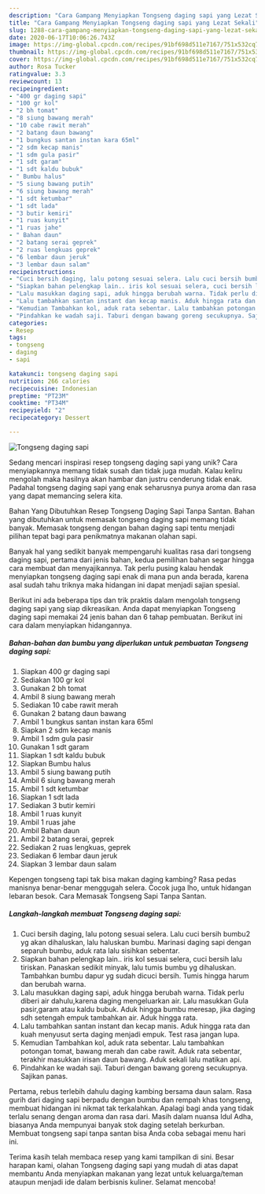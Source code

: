 ```yaml
---
description: "Cara Gampang Menyiapkan Tongseng daging sapi yang Lezat Sekali"
title: "Cara Gampang Menyiapkan Tongseng daging sapi yang Lezat Sekali"
slug: 1288-cara-gampang-menyiapkan-tongseng-daging-sapi-yang-lezat-sekali
date: 2020-06-17T10:06:26.743Z
image: https://img-global.cpcdn.com/recipes/91bf698d511e7167/751x532cq70/tongseng-daging-sapi-foto-resep-utama.jpg
thumbnail: https://img-global.cpcdn.com/recipes/91bf698d511e7167/751x532cq70/tongseng-daging-sapi-foto-resep-utama.jpg
cover: https://img-global.cpcdn.com/recipes/91bf698d511e7167/751x532cq70/tongseng-daging-sapi-foto-resep-utama.jpg
author: Rosa Tucker
ratingvalue: 3.3
reviewcount: 13
recipeingredient:
- "400 gr daging sapi"
- "100 gr kol"
- "2 bh tomat"
- "8 siung bawang merah"
- "10 cabe rawit merah"
- "2 batang daun bawang"
- "1 bungkus santan instan kara 65ml"
- "2 sdm kecap manis"
- "1 sdm gula pasir"
- "1 sdt garam"
- "1 sdt kaldu bubuk"
- " Bumbu halus"
- "5 siung bawang putih"
- "6 siung bawang merah"
- "1 sdt ketumbar"
- "1 sdt lada"
- "3 butir kemiri"
- "1 ruas kunyit"
- "1 ruas jahe"
- " Bahan daun"
- "2 batang serai geprek"
- "2 ruas lengkuas geprek"
- "6 lembar daun jeruk"
- "3 lembar daun salam"
recipeinstructions:
- "Cuci bersih daging, lalu potong sesuai selera. Lalu cuci bersih bumbu2 yg akan dihaluskan, lalu haluskan bumbu. Marinasi daging sapi dengan separuh bumbu, aduk rata lalu sisihkan sebentar."
- "Siapkan bahan pelengkap lain.. iris kol sesuai selera, cuci bersih lalu tiriskan. Panaskan sedikit minyak, lalu tumis bumbu yg dihaluskan. Tambahkan bumbu dapur yg sudah dicuci bersih. Tumis hingga harum dan berubah warna."
- "Lalu masukkan daging sapi, aduk hingga berubah warna. Tidak perlu diberi air dahulu,karena daging mengeluarkan air. Lalu masukkan Gula pasir,garam atau kaldu bubuk. Aduk hingga bumbu meresap, jika daging sdh setengah empuk tambahkan air. Aduk hingga rata."
- "Lalu tambahkan santan instant dan kecap manis. Aduk hingga rata dan kuah menyusut serta daging menjadi empuk. Test rasa jangan lupa."
- "Kemudian Tambahkan kol, aduk rata sebentar. Lalu tambahkan potongan tomat, bawang merah dan cabe rawit. Aduk rata sebentar, terakhir masukkan irisan daun bawang. Aduk sekali lalu matikan api."
- "Pindahkan ke wadah saji. Taburi dengan bawang goreng secukupnya. Sajikan panas."
categories:
- Resep
tags:
- tongseng
- daging
- sapi

katakunci: tongseng daging sapi 
nutrition: 266 calories
recipecuisine: Indonesian
preptime: "PT23M"
cooktime: "PT34M"
recipeyield: "2"
recipecategory: Dessert

---
```



![Tongseng daging sapi](https://img-global.cpcdn.com/recipes/91bf698d511e7167/751x532cq70/tongseng-daging-sapi-foto-resep-utama.jpg)

Sedang mencari inspirasi resep tongseng daging sapi yang unik? Cara menyiapkannya memang tidak susah dan tidak juga mudah. Kalau keliru mengolah maka hasilnya akan hambar dan justru cenderung tidak enak. Padahal tongseng daging sapi yang enak seharusnya punya aroma dan rasa yang dapat memancing selera kita.

Bahan Yang Dibutuhkan Resep Tongseng Daging Sapi Tanpa Santan. Bahan yang dibutuhkan untuk memasak tongseng daging sapi memang tidak banyak. Memasak tongseng dengan bahan daging sapi tentu menjadi pilihan tepat bagi para penikmatnya makanan olahan sapi.

Banyak hal yang sedikit banyak mempengaruhi kualitas rasa dari tongseng daging sapi, pertama dari jenis bahan, kedua pemilihan bahan segar hingga cara membuat dan menyajikannya. Tak perlu pusing kalau hendak menyiapkan tongseng daging sapi enak di mana pun anda berada, karena asal sudah tahu triknya maka hidangan ini dapat menjadi sajian spesial.


Berikut ini ada beberapa tips dan trik praktis dalam mengolah tongseng daging sapi yang siap dikreasikan. Anda dapat menyiapkan Tongseng daging sapi memakai 24 jenis bahan dan 6 tahap pembuatan. Berikut ini cara dalam menyiapkan hidangannya.

<!--inarticleads1-->

##### Bahan-bahan dan bumbu yang diperlukan untuk pembuatan Tongseng daging sapi:

1. Siapkan 400 gr daging sapi
1. Sediakan 100 gr kol
1. Gunakan 2 bh tomat
1. Ambil 8 siung bawang merah
1. Sediakan 10 cabe rawit merah
1. Gunakan 2 batang daun bawang
1. Ambil 1 bungkus santan instan kara 65ml
1. Siapkan 2 sdm kecap manis
1. Ambil 1 sdm gula pasir
1. Gunakan 1 sdt garam
1. Siapkan 1 sdt kaldu bubuk
1. Siapkan  Bumbu halus
1. Ambil 5 siung bawang putih
1. Ambil 6 siung bawang merah
1. Ambil 1 sdt ketumbar
1. Siapkan 1 sdt lada
1. Sediakan 3 butir kemiri
1. Ambil 1 ruas kunyit
1. Ambil 1 ruas jahe
1. Ambil  Bahan daun
1. Ambil 2 batang serai, geprek
1. Sediakan 2 ruas lengkuas, geprek
1. Sediakan 6 lembar daun jeruk
1. Siapkan 3 lembar daun salam


Kepengen tongseng tapi tak bisa makan daging kambing? Rasa pedas manisnya benar-benar menggugah selera. Cocok juga lho, untuk hidangan lebaran besok. Cara Memasak Tongseng Sapi Tanpa Santan. 

<!--inarticleads2-->

##### Langkah-langkah membuat Tongseng daging sapi:

1. Cuci bersih daging, lalu potong sesuai selera. Lalu cuci bersih bumbu2 yg akan dihaluskan, lalu haluskan bumbu. Marinasi daging sapi dengan separuh bumbu, aduk rata lalu sisihkan sebentar.
1. Siapkan bahan pelengkap lain.. iris kol sesuai selera, cuci bersih lalu tiriskan. Panaskan sedikit minyak, lalu tumis bumbu yg dihaluskan. Tambahkan bumbu dapur yg sudah dicuci bersih. Tumis hingga harum dan berubah warna.
1. Lalu masukkan daging sapi, aduk hingga berubah warna. Tidak perlu diberi air dahulu,karena daging mengeluarkan air. Lalu masukkan Gula pasir,garam atau kaldu bubuk. Aduk hingga bumbu meresap, jika daging sdh setengah empuk tambahkan air. Aduk hingga rata.
1. Lalu tambahkan santan instant dan kecap manis. Aduk hingga rata dan kuah menyusut serta daging menjadi empuk. Test rasa jangan lupa.
1. Kemudian Tambahkan kol, aduk rata sebentar. Lalu tambahkan potongan tomat, bawang merah dan cabe rawit. Aduk rata sebentar, terakhir masukkan irisan daun bawang. Aduk sekali lalu matikan api.
1. Pindahkan ke wadah saji. Taburi dengan bawang goreng secukupnya. Sajikan panas.


Pertama, rebus terlebih dahulu daging kambing bersama daun salam. Rasa gurih dari daging sapi berpadu dengan bumbu dan rempah khas tongseng, membuat hidangan ini nikmat tak terkalahkan. Apalagi bagi anda yang tidak terlalu senang dengan aroma dan rasa dari. Masih dalam nuansa Idul Adha, biasanya Anda mempunyai banyak stok daging setelah berkurban. Membuat tongseng sapi tanpa santan bisa Anda coba sebagai menu hari ini. 

Terima kasih telah membaca resep yang kami tampilkan di sini. Besar harapan kami, olahan Tongseng daging sapi yang mudah di atas dapat membantu Anda menyiapkan makanan yang lezat untuk keluarga/teman ataupun menjadi ide dalam berbisnis kuliner. Selamat mencoba!
